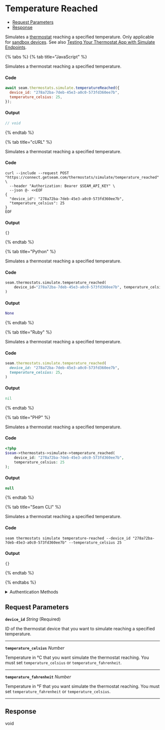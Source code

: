 # Temperature Reached

- [Request Parameters](#request-parameters)
- [Response](#response)

Simulates a [thermostat](https://docs.seam.co/latest/capability-guides/thermostats) reaching a specified temperature. Only applicable for [sandbox devices](../../../core-concepts/workspaces/README.md#sandbox-workspaces). See also [Testing Your Thermostat App with Simulate Endpoints](../../../capability-guides/thermostats/testing-your-thermostat-app-with-simulate-endpoints.md).


{% tabs %}
{% tab title="JavaScript" %}

Simulates a thermostat reaching a specified temperature.

#### Code

```javascript
await seam.thermostats.simulate.temperatureReached({
  device_id: "278a72ba-7deb-45e3-a0c0-573fd360ee7b",
  temperature_celsius: 25,
});
```

#### Output

```javascript
// void
```
{% endtab %}

{% tab title="cURL" %}

Simulates a thermostat reaching a specified temperature.

#### Code

```curl
curl --include --request POST "https://connect.getseam.com/thermostats/simulate/temperature_reached" \
  --header "Authorization: Bearer $SEAM_API_KEY" \
  --json @- <<EOF
{
  "device_id": "278a72ba-7deb-45e3-a0c0-573fd360ee7b",
  "temperature_celsius": 25
}
EOF
```

#### Output

```curl
{}
```
{% endtab %}

{% tab title="Python" %}

Simulates a thermostat reaching a specified temperature.

#### Code

```python
seam.thermostats.simulate.temperature_reached(
    device_id="278a72ba-7deb-45e3-a0c0-573fd360ee7b", temperature_celsius=25
)
```

#### Output

```python
None
```
{% endtab %}

{% tab title="Ruby" %}

Simulates a thermostat reaching a specified temperature.

#### Code

```ruby
seam.thermostats.simulate.temperature_reached(
  device_id: "278a72ba-7deb-45e3-a0c0-573fd360ee7b",
  temperature_celsius: 25,
)
```

#### Output

```ruby
nil
```
{% endtab %}

{% tab title="PHP" %}

Simulates a thermostat reaching a specified temperature.

#### Code

```php
<?php
$seam->thermostats->simulate->temperature_reached(
    device_id: "278a72ba-7deb-45e3-a0c0-573fd360ee7b",
    temperature_celsius: 25
);
```

#### Output

```php
null
```
{% endtab %}

{% tab title="Seam CLI" %}

Simulates a thermostat reaching a specified temperature.

#### Code

```seam_cli
seam thermostats simulate temperature-reached --device_id "278a72ba-7deb-45e3-a0c0-573fd360ee7b" --temperature_celsius 25
```

#### Output

```seam_cli
{}
```
{% endtab %}

{% endtabs %}


<details>

<summary>Authentication Methods</summary>

- API key
- Personal access token
  <br>Must also include the `seam-workspace` header in the request.

To learn more, see [Authentication](https://docs.seam.co/latest/api/authentication).
</details>

## Request Parameters

**`device_id`** *String* (Required)

ID of the thermostat device that you want to simulate reaching a specified temperature.

---

**`temperature_celsius`** *Number*

Temperature in °C that you want simulate the thermostat reaching. You must set `temperature_celsius` or `temperature_fahrenheit`.

---

**`temperature_fahrenheit`** *Number*

Temperature in °F that you want simulate the thermostat reaching. You must set `temperature_fahrenheit` or `temperature_celsius`.

---


## Response

void
